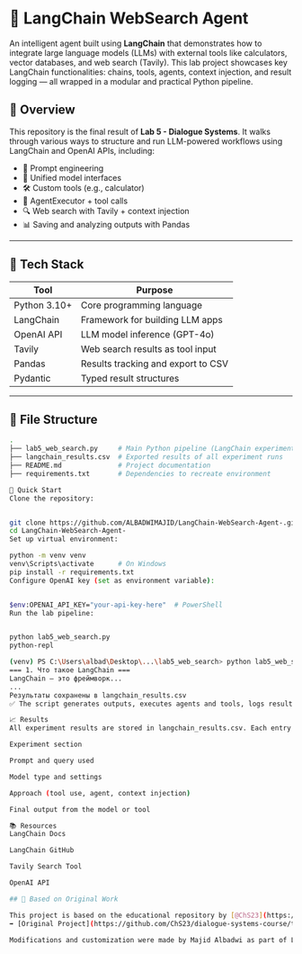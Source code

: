# 🤖 LangChain WebSearch Agent

An intelligent agent built using **LangChain** that demonstrates how to integrate large language models (LLMs) with external tools like calculators, vector databases, and web search (Tavily). This lab project showcases key LangChain functionalities: chains, tools, agents, context injection, and result logging — all wrapped in a modular and practical Python pipeline.

## 📌 Overview

This repository is the final result of **Lab 5 - Dialogue Systems**. It walks through various ways to structure and run LLM-powered workflows using LangChain and OpenAI APIs, including:

- 📘 Prompt engineering
- 🔄 Unified model interfaces
- 🛠️ Custom tools (e.g., calculator)
- 🤖 AgentExecutor + tool calls
- 🔍 Web search with Tavily + context injection
- 📊 Saving and analyzing outputs with Pandas

---

## 🔧 Tech Stack

| Tool              | Purpose                                 |
|-------------------|-----------------------------------------|
| Python 3.10+      | Core programming language               |
| LangChain         | Framework for building LLM apps         |
| OpenAI API        | LLM model inference (GPT-4o)            |
| Tavily            | Web search results as tool input        |
| Pandas            | Results tracking and export to CSV      |
| Pydantic          | Typed result structures                 |

---

## 📂 File Structure

```bash
.
├── lab5_web_search.py     # Main Python pipeline (LangChain experiments)
├── langchain_results.csv  # Exported results of all experiment runs
├── README.md              # Project documentation
├── requirements.txt       # Dependencies to recreate environment

🚀 Quick Start
Clone the repository:


git clone https://github.com/ALBADWIMAJID/LangChain-WebSearch-Agent-.git
cd LangChain-WebSearch-Agent-
Set up virtual environment:

python -m venv venv
venv\Scripts\activate      # On Windows
pip install -r requirements.txt
Configure OpenAI key (set as environment variable):


$env:OPENAI_API_KEY="your-api-key-here"  # PowerShell
Run the lab pipeline:


python lab5_web_search.py
python-repl

(venv) PS C:\Users\albad\Desktop\...\lab5_web_search> python lab5_web_search.py
=== 1. Что такое LangChain ===
LangChain — это фреймворк...
...
Результаты сохранены в langchain_results.csv
✅ The script generates outputs, executes agents and tools, logs results, and saves them to CSV.

📈 Results
All experiment results are stored in langchain_results.csv. Each entry includes:

Experiment section

Prompt and query used

Model type and settings

Approach (tool use, agent, context injection)

Final output from the model or tool

📚 Resources
LangChain Docs

LangChain GitHub

Tavily Search Tool

OpenAI API

## 🙏 Based on Original Work

This project is based on the educational repository by [@ChS23](https://github.com/ChS23) from the Dialogue Systems Course:
➡️ [Original Project](https://github.com/ChS23/dialogue-systems-course/tree/main/lab5_web_search)

Modifications and customization were made by Majid Albadwi as part of Lab 5 work in April 2025.



